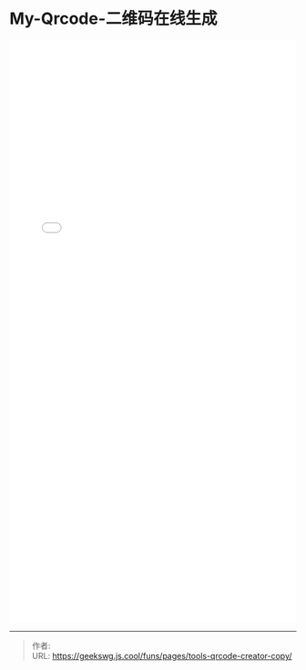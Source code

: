 # My-Qrcode-二维码在线生成

<!--more-->
<!DOCTYPE html>
<html lang="zh">

<head>
  <meta charset="UTF-8">
  <meta name="viewport" content="width=device-width, initial-scale=1.0">
  <title>二维码生成工具V1.6</title>
  <style>
    
  </style>
</head>
<body>

  <iframe allowtransparency="true" frameborder="0" width="100%" height="1024px" scrolling="no" src="/html/tools/my-qrcode/index.html"></iframe>

</body>
</html>

---

> 作者: <no value>  
> URL: https://geekswg.js.cool/funs/pages/tools-qrcode-creator-copy/  

